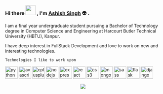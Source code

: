 ### Hi there <img src="https://media.giphy.com/media/mA28dHGEU8Us36wEYJ/giphy.gif" height="32"/> , I'm [Ashish Singh](https://www.linkedin.com/in/ashishl47/) :alien: .

<p>
I am a final year undergraduate student pursuing a Bachelor of Technology degree in Computer Science and Engineering at Harcourt Butler Technical University (HBTU), Kanpur.

I have deep interest in FullStack Development and love to work on new and interesting technologies.
</p>

``` Technologies I like to work upon ```

<p align="left">
<img src="https://github.com/devicons/devicon/blob/master/icons/python/python-original.svg" alt="python" width="40" height="40"/>  
<img src="https://github.com/devicons/devicon/blob/master/icons/javascript/javascript-original.svg" alt="javascript" width="40" height="40"/>
<img src="https://github.com/devicons/devicon/blob/master/icons/cplusplus/cplusplus-original.svg" alt="cplusplus" width="40" height="40"/>
<img src="https://github.com/devicons/devicon/blob/master/icons/nodejs/nodejs-original-wordmark.svg" alt="nodejs" width="40" height="40"/>   
<img src="https://github.com/devicons/devicon/blob/master/icons/express/express-original-wordmark.svg" alt="express" width="40" height="40"/>   
<img src="https://github.com/devicons/devicon/blob/master/icons/react/react-original-wordmark.svg" alt="react" width="40" height="40"/>  
<img src="https://github.com/devicons/devicon/blob/master/icons/css3/css3-original-wordmark.svg" alt="css3" width="40" height="40"/>  
<img src="https://github.com/devicons/devicon/blob/master/icons/mongodb/mongodb-original-wordmark.svg" alt="mongodb" width="40" height="40"/>  
<img src="https://github.com/devicons/devicon/blob/master/icons/sass/sass-original.svg" alt="sass" width="40" height="40"/>  
<img src="https://www.vectorlogo.zone/logos/pocoo_flask/pocoo_flask-icon.svg" alt="flask" width="40" height="40"/>  
<img src="https://img.icons8.com/color/48/000000/django.png" alt="django" width="40" height="40"/>
</p>
  
<p align="center" >
  <a href="https://github.com/anuraghazra/github-readme-stats"> 
    <img  src="https://github-readme-stats.vercel.app/api?username=Logan-47&&show_icons=true"/>
  </a>
</p>
